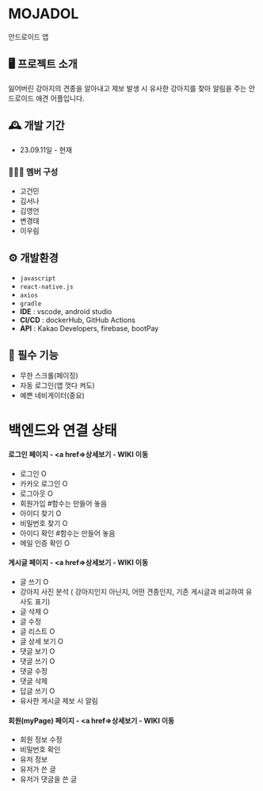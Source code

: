 # MOJADOL
안드로이드 앱
## 🖥️ 프로젝트 소개
잃어버린 강아지의 견종을 알아내고 제보 발생 시 유사한 강아지를 찾아 알림을 주는 안드로이드 애견 어플입니다.
<br>

## 🕰️ 개발 기간
* 23.09.11일 - 현재

### 🧑‍🤝‍🧑 멤버 구성
- 고건민
- 김서나
- 김영언
- 변경태
- 이우림

## ⚙️ 개발환경 
- `javascript`
- `react-native.js`
- `axios`
- `gradle`
- **IDE** : vscode, android studio
- **CI/CD** : dockerHub, GitHub Actions
- **API** : Kakao Developers, firebase, bootPay

## 📌 필수 기능
- 무한 스크롤(페이징)
- 자동 로그인(앱 껏다 켜도)
- 예쁜 네비게이터(중요)

# 백엔드와 연결 상태
#### 로그인 페이지 - <a href=>상세보기 - WIKI 이동</a>
- 로그인 O
- 카카오 로그인 O
- 로그아웃 O
- 회원가입 #함수는 만들어 놓음
- 아이디 찾기 O
- 비밀번호 찾기 O
- 아이디 확인 #함수는 만들어 놓음
- 메일 인증 확인 O
#### 게시글 페이지 - <a href=>상세보기 - WIKI 이동</a>
- 글 쓰기 O
- 강아지 사진 분석 ( 강아지인지 아닌지, 어떤 견종인지, 기존 게시글과 비교하여 유사도 표기)
- 글 삭제 O
- 글 수정
- 글 리스트 O
- 글 상세 보기 O
- 댓글 보기 O
- 댓글 쓰기 O
- 댓글 수정 
- 댓글 삭제 
- 답글 쓰기 O
- 유사한 게시글 제보 시 알림
#### 회원(myPage) 페이지 - <a href=>상세보기 - WIKI 이동</a>
- 회원 정보 수정
- 비밀번호 확인
- 유저 정보
- 유저가 쓴 글
- 유저가 댓글을 쓴 글

